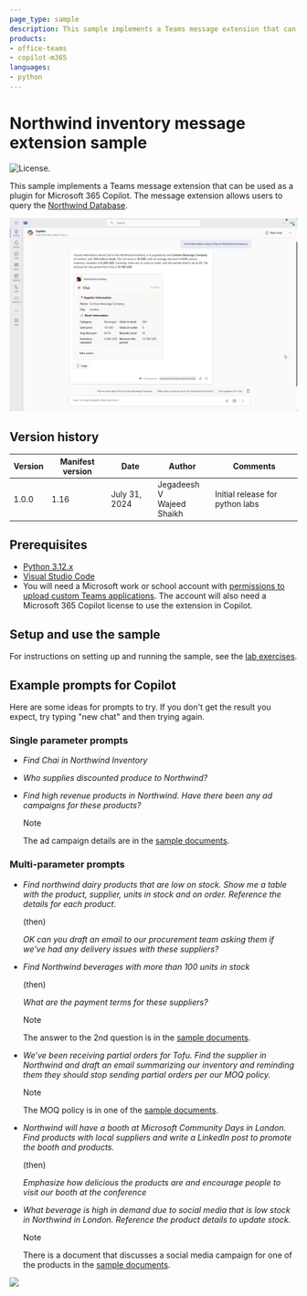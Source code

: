 ```yaml
---
page_type: sample
description: This sample implements a Teams message extension that can be used as a plugin for Microsoft 365 Copilot. The message extension allows users to query the Northwind Database.
products:
- office-teams
- copilot-m365
languages:
- python
---
```


# Northwind inventory message extension sample

![License.](https://img.shields.io/badge/license-MIT-green.svg)

This sample implements a Teams message extension that can be used as a plugin for Microsoft 365 Copilot. The message extension allows users to query the [Northwind Database](https://learn.microsoft.com/dotnet/framework/data/adonet/sql/linq/downloading-sample-databases).

![Screenshot of the sample extension working in Copilot in Microsoft Teams](./lab/images/03-03a-response-on-chai.png)

## Version history

Version|Manifest version|Date|Author|Comments
-------|--|--|----|--------
1.0.0|1.16|July 31, 2024 |Jegadeesh V <br/> Wajeed Shaikh|Initial release for python labs

## Prerequisites

- [Python 3.12.x](https://www.python.org/downloads/)
- [Visual Studio Code](https://code.visualstudio.com/)
- You will need a Microsoft work or school account with [permissions to upload custom Teams applications](https://learn.microsoft.com/microsoftteams/platform/concepts/build-and-test/prepare-your-o365-tenant#enable-custom-teams-apps-and-turn-on-custom-app-uploading). The account will also need a Microsoft 365 Copilot license to use the extension in Copilot.

## Setup and use the sample

For instructions on setting up and running the sample, see the [lab exercises](./lab/Exercise%2000%20-%20Welcome.md).

## Example prompts for Copilot

Here are some ideas for prompts to try. If you don't get the result you expect, try typing "new chat" and then trying again.

### Single parameter prompts

- *Find Chai in Northwind Inventory*

- *Who supplies discounted produce to Northwind?*

- *Find high revenue products in Northwind. Have there been any ad campaigns for these products?*

  > [!NOTE]
  > The ad campaign details are in the [sample documents](./sampleDocs/).

### Multi-parameter prompts

- *Find northwind dairy products that are low on stock. Show me a table with the product, supplier, units in stock and on order. Reference the details for each product.*

  (then)

  *OK can you draft an email to our procurement team asking them if we've had any delivery issues with these suppliers?*

- *Find Northwind beverages with more than 100 units in stock*

  (then)

  *What are the payment terms for these suppliers?*

  > [!NOTE]
  > The answer to the 2nd question is in the [sample documents](./sampleDocs/).

- *We’ve been receiving partial orders for Tofu. Find the supplier in Northwind and draft an email summarizing our inventory and reminding them they should stop sending partial orders per our MOQ policy.*

  > [!NOTE]
  > The MOQ policy is in one of the [sample documents](./sampleDocs/).

- *Northwind will have a booth at Microsoft Community Days  in London. Find products with local suppliers and write a LinkedIn post to promote the booth and products.*

  (then)

  *Emphasize how delicious the products are and encourage people to visit our booth at the conference*

- *What beverage is high in demand due to social media that is low stock in Northwind in London. Reference the product details to update stock.*

  > [!NOTE]
  > There is a document that discusses a social media campaign for one of the products in the [sample documents](./sampleDocs/).

![](https://m365-visitor-stats.azurewebsites.net/SamplesGallery/officedev-copilot-for-m365-plugins-samples-msgext-northwind-inventory-python)